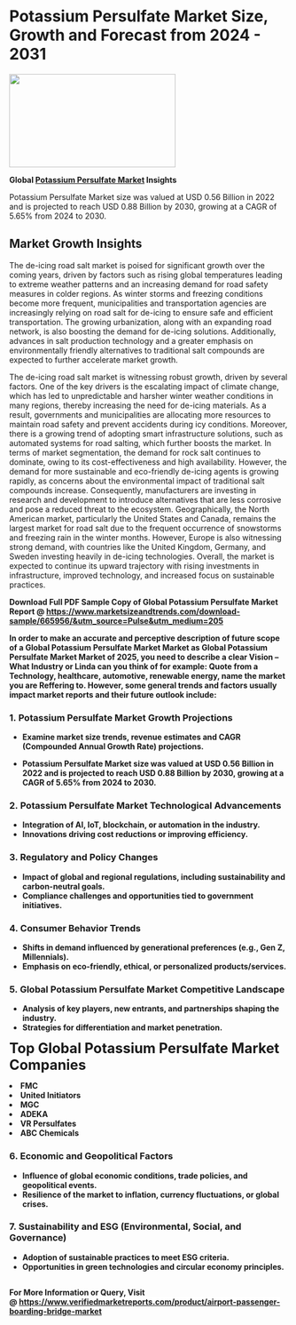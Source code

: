 <H1>Potassium Persulfate Market Size, Growth and Forecast from 2024 - 2031</H1><img class="aligncenter size-medium wp-image-584254" src="https://thirdeyenews.in/wp-content/uploads/2024/09/Global-Market-Research-300x168.jpeg" alt="" width="300" height="168" /><p><strong>Global&nbsp;<a href="https://www.marketsizeandtrends.com/download-sample/665956/&amp;utm_source=Pulse&amp;utm_medium=205">Potassium Persulfate Market</a> Insights</strong></p><p>Potassium Persulfate Market size was valued at USD 0.56 Billion in 2022 and is projected to reach USD 0.88 Billion by 2030, growing at a CAGR of 5.65% from 2024 to 2030.</p><p><h2>Market Growth Insights</h2> The de-icing road salt market is poised for significant growth over the coming years, driven by factors such as rising global temperatures leading to extreme weather patterns and an increasing demand for road safety measures in colder regions. As winter storms and freezing conditions become more frequent, municipalities and transportation agencies are increasingly relying on road salt for de-icing to ensure safe and efficient transportation. The growing urbanization, along with an expanding road network, is also boosting the demand for de-icing solutions. Additionally, advances in salt production technology and a greater emphasis on environmentally friendly alternatives to traditional salt compounds are expected to further accelerate market growth. <p><strong></strong></p> The de-icing road salt market is witnessing robust growth, driven by several factors. One of the key drivers is the escalating impact of climate change, which has led to unpredictable and harsher winter weather conditions in many regions, thereby increasing the need for de-icing materials. As a result, governments and municipalities are allocating more resources to maintain road safety and prevent accidents during icy conditions. Moreover, there is a growing trend of adopting smart infrastructure solutions, such as automated systems for road salting, which further boosts the market. In terms of market segmentation, the demand for rock salt continues to dominate, owing to its cost-effectiveness and high availability. However, the demand for more sustainable and eco-friendly de-icing agents is growing rapidly, as concerns about the environmental impact of traditional salt compounds increase. Consequently, manufacturers are investing in research and development to introduce alternatives that are less corrosive and pose a reduced threat to the ecosystem. Geographically, the North American market, particularly the United States and Canada, remains the largest market for road salt due to the frequent occurrence of snowstorms and freezing rain in the winter months. However, Europe is also witnessing strong demand, with countries like the United Kingdom, Germany, and Sweden investing heavily in de-icing technologies. Overall, the market is expected to continue its upward trajectory with rising investments in infrastructure, improved technology, and increased focus on sustainable practices. <p><strong></p><p><span class=""><strong>Download Full PDF Sample Copy of Global Potassium Persulfate Market Report</strong> @ <a href="https://www.marketsizeandtrends.com/download-sample/665956/&amp;utm_source=Pulse&amp;utm_medium=205" target="_blank">https://www.marketsizeandtrends.com/download-sample/665956/&amp;utm_source=Pulse&amp;utm_medium=205</a></span></p><p>In order to make an accurate and perceptive description of future scope of a Global&nbsp;Potassium Persulfate Market Market as Global&nbsp;Potassium Persulfate Market Market of 2025, you need to describe a clear Vision &ndash; What Industry or Linda can you think of for example: Quote from a Technology, healthcare, automotive, renewable energy, name the market you are Reffering to. However, some general trends and factors usually impact market reports and their future outlook include:</p><h3>1.&nbsp;<strong>Potassium Persulfate Market Growth Projections</strong></h3><ul><li>Examine market size trends, revenue estimates and CAGR (Compounded Annual Growth Rate) projections.</li><li><p>Potassium Persulfate Market size was valued at USD 0.56 Billion in 2022 and is projected to reach USD 0.88 Billion by 2030, growing at a CAGR of 5.65% from 2024 to 2030.</p></li></ul><h3>2.&nbsp;<strong>Potassium Persulfate Market Technological Advancements</strong></h3><ul><li>Integration of AI, IoT, blockchain, or automation in the industry.</li><li>Innovations driving cost reductions or improving efficiency.</li></ul><h3>3.&nbsp;<strong>Regulatory and Policy Changes</strong></h3><ul><li>Impact of global and regional regulations, including sustainability and carbon-neutral goals.</li><li>Compliance challenges and opportunities tied to government initiatives.</li></ul><h3>4.&nbsp;<strong>Consumer Behavior Trends</strong></h3><ul><li>Shifts in demand influenced by generational preferences (e.g., Gen Z, Millennials).</li><li>Emphasis on eco-friendly, ethical, or personalized products/services.</li></ul><h3>5.&nbsp;<strong>Global Potassium Persulfate Market Competitive Landscape</strong></h3><ul><li>Analysis of key players, new entrants, and partnerships shaping the industry.</li><li>Strategies for differentiation and market penetration.</li></ul><p data-pm-slice="1 1 []"><span style="color: inherit; font-family: inherit; font-size: 25px;">Top Global Potassium Persulfate Market Companies</span></p><div class="" data-test-id=""><p><li>FMC</li><li> United Initiators</li><li> MGC</li><li> ADEKA</li><li> VR Persulfates</li><li> ABC Chemicals</li></p></div><h3>6.&nbsp;<strong>Economic and Geopolitical Factors</strong></h3><ul><li>Influence of global economic conditions, trade policies, and geopolitical events.</li><li>Resilience of the market to inflation, currency fluctuations, or global crises.</li></ul><h3>7.&nbsp;<strong>Sustainability and ESG (Environmental, Social, and Governance)</strong></h3><ul><li>Adoption of sustainable practices to meet ESG criteria.</li><li>Opportunities in green technologies and circular economy principles.</li></ul><h2><strong style="font-size: 14px;">For More Information or Query, Visit @&nbsp;</strong><a style="background-color: #ffffff; font-size: 14px;" href="https://www.marketsizeandtrends.com/report/potassium-persulfate-market/" target="_blank">https://www.verifiedmarketreports.com/product/airport-passenger-boarding-bridge-market</a></h2>
